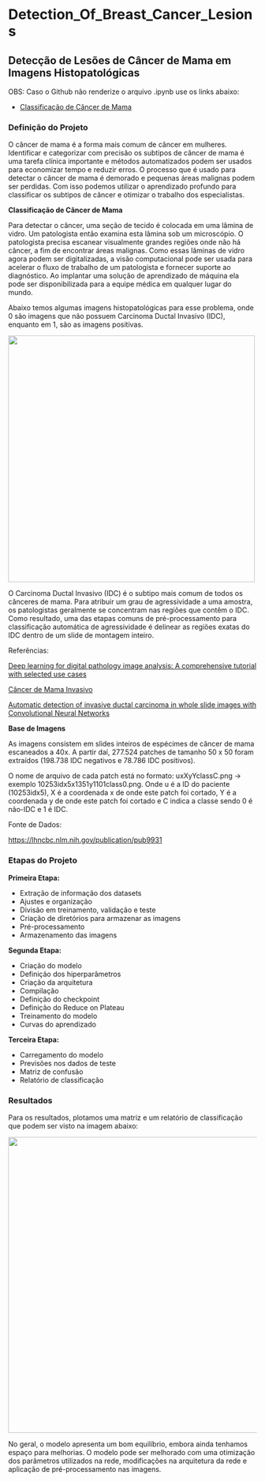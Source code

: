 # Detection_Of_Breast_Cancer_Lesions

## Detecção de Lesões de Câncer de Mama em Imagens Histopatológicas

OBS: Caso o Github não renderize o arquivo .ipynb use os links abaixo:

- <a href="https://nbviewer.org/github/Julio-M39/07-Detection_Of_Breast_Cancer_Lesions/blob/main/Detection_of_breast_cancer_lesions.ipynb">Classificação de Câncer de Mama</a> 

### Definição do Projeto

O câncer de mama é a forma mais comum de câncer em mulheres. Identificar e categorizar com precisão os subtipos de câncer de mama é uma tarefa clínica importante e métodos automatizados podem ser usados para economizar tempo e reduzir erros. O processo que é usado para detectar o câncer de mama é demorado e pequenas áreas malignas podem ser perdidas. Com isso podemos utilizar o aprendizado profundo para classificar os subtipos de câncer e otimizar o trabalho dos especialistas.

**Classificação de Câncer de Mama**

Para detectar o câncer, uma seção de tecido é colocada em uma lâmina de vidro. Um patologista então examina esta lâmina sob um microscópio. O patologista precisa escanear visualmente grandes regiões onde não há câncer, a fim de encontrar áreas malignas. Como essas lâminas de vidro agora podem ser digitalizadas, a visão computacional pode ser usada para acelerar o fluxo de trabalho de um patologista e fornecer suporte ao diagnóstico. Ao implantar uma solução de aprendizado de máquina ela pode ser disponibilizada para a equipe médica em qualquer lugar do mundo.

Abaixo temos algumas imagens histopatológicas para esse problema, onde 0 são imagens que não possuem Carcinoma Ductal Invasivo (IDC), enquanto em 1, são as imagens positivas.

<div>
<img src="https://user-images.githubusercontent.com/54995990/181391611-feb8597d-d20a-4a47-890b-77a1b47b3075.png" width="500px" />
</div>

O Carcinoma Ductal Invasivo (IDC) é o subtipo mais comum de todos os cânceres de mama. Para atribuir um grau de agressividade a uma amostra, os patologistas geralmente se concentram nas regiões que contêm o IDC. Como resultado, uma das etapas comuns de pré-processamento para classificação automática de agressividade é delinear as regiões exatas do IDC dentro de um slide de montagem inteiro.

Referências:

<a href="https://pubmed.ncbi.nlm.nih.gov/27563488/">Deep learning for digital pathology image analysis: A comprehensive tutorial with selected use cases</a>

<a href="http://www.oncoguia.org.br/conteudo/cancer-de-mama-invasivo/1387/34/">Câncer de Mama Invasivo</a>

<a href="https://www.researchgate.net/publication/263052166_Automatic_detection_of_invasive_ductal_carcinoma_in_whole_slide_images_with_Convolutional_Neural_Networks">Automatic detection of invasive ductal carcinoma in whole slide images with Convolutional Neural Networks</a>

**Base de Imagens**

As imagens consistem em slides inteiros de espécimes de câncer de mama escaneados a 40x. A partir daí, 277.524 patches de tamanho 50 x 50 foram extraídos (198.738 IDC negativos e 78.786 IDC positivos). 

O nome de arquivo de cada patch está no formato: uxXyYclassC.png -> exemplo 10253idx5x1351y1101class0.png. Onde u é a ID do paciente (10253idx5), X é a coordenada x de onde este patch foi cortado, Y é a coordenada y de onde este patch foi cortado e C indica a classe sendo 0 é não-IDC e 1 é IDC.

Fonte de Dados:

https://lhncbc.nlm.nih.gov/publication/pub9931

### Etapas do Projeto

**Primeira Etapa:**

- Extração de informação dos datasets
- Ajustes e organização
- Divisão em treinamento, validação e teste
- Criação de diretórios para armazenar as imagens
- Pré-processamento
- Armazenamento das imagens 

**Segunda Etapa:**

- Criação do modelo
- Definição dos hiperparâmetros
- Criação da arquitetura
- Compilação
- Definição do checkpoint
- Definição do Reduce on Plateau
- Treinamento do modelo
- Curvas do aprendizado

**Terceira Etapa:**

- Carregamento do modelo
- Previsões nos dados de teste
- Matriz de confusão
- Relatório de classificação

### **Resultados**

Para os resultados, plotamos uma matriz e um relatório de classificação que podem ser visto na imagem abaixo:

<div>
<img src="https://user-images.githubusercontent.com/54995990/181393361-370044e5-8acd-409c-9b6a-dfd1d5ac71d8.png" width="600px" />
</div>

No geral, o modelo apresenta um bom equilíbrio, embora ainda tenhamos espaço para melhorias. O modelo pode ser melhorado com uma otimização dos parâmetros utilizados na rede, modificações na arquitetura da rede e aplicação de pré-processamento nas imagens. 
